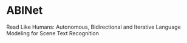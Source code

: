 # ABINet
Read Like Humans: Autonomous, Bidirectional and Iterative Language Modeling for Scene Text Recognition
